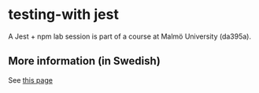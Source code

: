 # testing-with jest
A Jest + npm lab session is part of a course at Malmö University (da395a).

## More information (in Swedish)
See [this page](https://github.com/mau-webb/mau-webb.github.io/blob/master/resurser/da395a-vt24/6-utvecklingsmetodik/i1.md)
